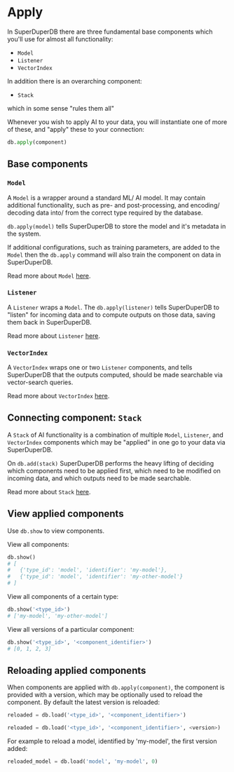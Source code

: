 # Apply

In SuperDuperDB there are three fundamental base components which you'll use for almost all functionality:

- `Model`
- `Listener`
- `VectorIndex`

In addition there is an overarching component:

- `Stack`

which in some sense "rules them all"

Whenever you wish to apply AI to your data, you will instantiate one of more of these, and "apply" these to 
your connection:

```python
db.apply(component)
```

## Base components

### `Model`

A `Model` is a wrapper around a standard ML/ AI model. It may contain additional functionality, such as 
pre- and post-processing, and encoding/ decoding data into/ from the correct type required by the database.

`db.apply(model)` tells SuperDuperDB to store the model and it's metadata in the system.

If additional configurations, such as training parameters, are added to the `Model` then the `db.apply` command
will also train the component on data in SuperDuperDB.

Read more about `Model` [here](../components/model).

### `Listener`

A `Listener` wraps a `Model`. The `db.apply(listener)` tells SuperDuperDB to "listen" for incoming data and to compute outputs on those data, saving them back in SuperDuperDB.

Read more about `Listener` [here](../components/listener).

### `VectorIndex`

A `VectorIndex` wraps one or two `Listener` components, and tells SuperDuperDB that the outputs computed, should
be made searchable via vector-search queries.

Read more about `VectorIndex` [here](../components/vector_index).

## Connecting component: `Stack`

A `Stack` of AI functionality is a combination of multiple `Model`, `Listener`, and `VectorIndex` components which may be "applied" in 
one go to your data via SuperDuperDB. 

On `db.add(stack)` SuperDuperDB performs the heavy lifting of deciding which components need to be applied 
first, which need to be modified on incoming data, and which outputs need to be made searchable.

Read more about `Stack` [here](../components/stack).

## View applied components

Use `db.show` to view components.

View all components:

```python
db.show()
# [
#   {'type_id': 'model', 'identifier': 'my-model'},
#   {'type_id': 'model', 'identifier': 'my-other-model'}
# ]
```

View all components of a certain type:

```python
db.show('<type_id>')
# ['my-model', 'my-other-model']
```

View all versions of a particular component:

```python
db.show('<type_id>', '<component_identifier>')
# [0, 1, 2, 3]
```

## Reloading applied components

When components are applied with `db.apply(component)`, the component is provided with a version, which may be optionally used to reload the component.
By default the latest version is reloaded:

```python
reloaded = db.load('<type_id>', '<component_identifier>')
```

```python
reloaded = db.load('<type_id>', '<component_identifier>', <version>)
```

For example to reload a model, identified by 'my-model', the first version added:

```python
reloaded_model = db.load('model', 'my-model', 0)
```